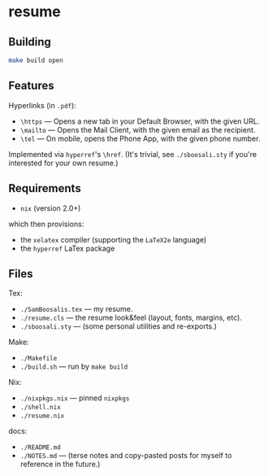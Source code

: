 # resume


## Building

```sh
make build open
```

## Features

Hyperlinks (in `.pdf`):

* `\https` — Opens a new tab in your Default Browser, with the given URL.
* `\mailto` — Opens the Mail Client, with the given email as the recipient.
* `\tel` — On mobile, opens the Phone App, with the given phone number.

Implemented via `hyperref`'s `\href`. 
(It's trivial, see `./sboosali.sty` if you're interested for your own resume.)


## Requirements

* `nix` (version 2.0+)

which then provisions:

* the `xelatex` compiler (supporting the `LaTeX2e` language)
* the `hyperref` LaTex package


## Files

Tex:

* `./SamBoosalis.tex` — my resume.
* `./resume.cls` — the resume look&feel (layout, fonts, margins, etc).
* `./sboosali.sty` — (some personal utilities and re-exports.)

Make:

* `./Makefile`
* `./build.sh` — run by `make build`

Nix:

* `./nixpkgs.nix` — pinned `nixpkgs`
* `./shell.nix`
* `./resume.nix`

docs:

* `./README.md`
* `./NOTES.md` — (terse notes and copy-pasted posts for myself to reference in the future.)


## 

